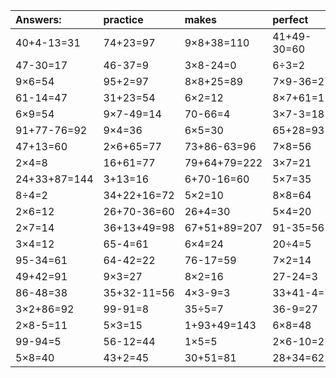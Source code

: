 | Answers: | practice | makes | perfect | ! |
| :--- | :--- | :--- | :--- | :--- |
| 40+4-13=31 | 74+23=97 | 9×8+38=110 | 41+49-30=60 | 8×3-23=1 | 
| 47-30=17 | 46-37=9 | 3×8-24=0 | 6÷3=2 | 5×8-4=36 | 
| 9×6=54 | 95+2=97 | 8×8+25=89 | 7×9-36=27 | 92-53=39 | 
| 61-14=47 | 31+23=54 | 6×2=12 | 8×7+61=117 | 5×6=30 | 
| 6×9=54 | 9×7-49=14 | 70-66=4 | 3×7-3=18 | 58+43+67=168 | 
| 91+77-76=92 | 9×4=36 | 6×5=30 | 65+28=93 | 5×6-5=25 | 
| 47+13=60 | 2×6+65=77 | 73+86-63=96 | 7×8=56 | 16÷8=2 | 
| 2×4=8 | 16+61=77 | 79+64+79=222 | 3×7=21 | 46+21+78=145 | 
| 24+33+87=144 | 3+13=16 | 6+70-16=60 | 5×7=35 | 36-19=17 | 
| 8÷4=2 | 34+22+16=72 | 5×2=10 | 8×8=64 | 18÷3=6 | 
| 2×6=12 | 26+70-36=60 | 26+4=30 | 5×4=20 | 67-20=47 | 
| 2×7=14 | 36+13+49=98 | 67+51+89=207 | 91-35=56 | 23+3=26 | 
| 3×4=12 | 65-4=61 | 6×4=24 | 20÷4=5 | 85-82=3 | 
| 95-34=61 | 64-42=22 | 76-17=59 | 7×2=14 | 73-3=70 | 
| 49+42=91 | 9×3=27 | 8×2=16 | 27-24=3 | 4×3+81=93 | 
| 86-48=38 | 35+32-11=56 | 4×3-9=3 | 33+41-4=70 | 3×6=18 | 
| 3×2+86=92 | 99-91=8 | 35÷5=7 | 36-9=27 | 4×1=4 | 
| 2×8-5=11 | 5×3=15 | 1+93+49=143 | 6×8=48 | 29+61=90 | 
| 99-94=5 | 56-12=44 | 1×5=5 | 2×6-10=2 | 24÷6=4 | 
| 5×8=40 | 43+2=45 | 30+51=81 | 28+34=62 | 58+88+94=240 | 
